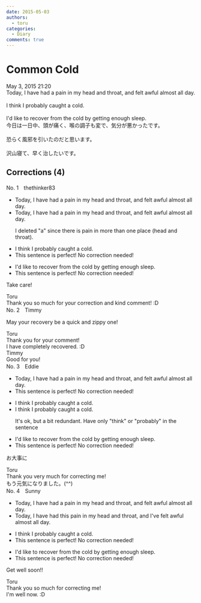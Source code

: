 ```yaml
---
date: 2015-05-03
authors:
  - toru
categories:
  - Diary
comments: true
---
```


# Common Cold
<div class="date">May 3, 2015 21:20</div>
<div id="post"><div id="body_show_ori">
Today, I have had a pain in my head and throat, and felt awful almost all day.<br/><br/>I think I probably caught a cold.<br/><br/>I'd like to recover from the cold by getting enough sleep.
</div></div>

<!-- more -->

<div id="post_ja"><div id="body_show_mo">
今日は一日中、頭が痛く、喉の調子も変で、気分が悪かったです。<br/><br/>恐らく風邪を引いたのだと思います。<br/><br/>沢山寝て、早く治したいです。
</div></div>

## Corrections (4)
<div id="block"><div class="first_name"> No. 1　<span class="just_name">thethinker83</span></div><div id="block2">
<ul class="correction_field">
<li class="incorrect">Today, I have had a pain in my head and throat, and felt awful almost all day.</li>
<li class="corrected correct">
Today, I have had <span class="f_red"><span class="sline">a</span></span> pain in my head and throat, and felt awful almost all day.
<p class="correction_comment">I deleted "a" since there is pain in more than one place (head and throat).</p>
</li>
</ul>
<ul class="correction_field">
<li class="incorrect">I think I probably caught a cold.</li>
<li class="corrected perfect">This sentence is perfect! No correction needed!</li>
</ul>
<ul class="correction_field">
<li class="incorrect">I'd like to recover from the cold by getting enough sleep.</li>
<li class="corrected perfect">This sentence is perfect! No correction needed!</li>
</ul>
<p class="comment_small">
 Take care!
</p>

</div><div class="name"><span class="just_name">Toru</span><br>
Thank you so much for your correction and kind comment! :D
</div>
</div>
<div id="block"><div class="first_name"> No. 2　<span class="just_name">Timmy</span></div><div id="block2">
<p class="comment_small">
 May your recovery be a quick and zippy one!
</p>

</div><div class="name"><span class="just_name">Toru</span><br>
Thank you for your comment!<br/>I have completely recovered. :D
</div>
<div class="name"><span class="just_name">Timmy</span><br>
Good for you!
</div>
</div>
<div id="block"><div class="first_name"> No. 3　<span class="just_name">Eddie</span></div><div id="block2">
<ul class="correction_field">
<li class="incorrect">Today, I have had a pain in my head and throat, and felt awful almost all day.</li>
<li class="corrected perfect">This sentence is perfect! No correction needed!</li>
</ul>
<ul class="correction_field">
<li class="incorrect">I think I probably caught a cold.</li>
<li class="corrected correct">
I think I <span class="f_blue"><span class="sline">probably </span></span>caught a cold.
<p class="correction_comment">It's ok, but a bit redundant. Have only "think" or "probably" in the sentence</p>
</li>
</ul>
<ul class="correction_field">
<li class="incorrect">I'd like to recover from the cold by getting enough sleep.</li>
<li class="corrected perfect">This sentence is perfect! No correction needed!</li>
</ul>
<p class="comment_small">
 お大事に
</p>

</div><div class="name"><span class="just_name">Toru</span><br>
Thank you very much for correcting me!<br/>もう元気になりました。(^^)
</div>
</div>
<div id="block"><div class="first_name"> No. 4　<span class="just_name">Sunny</span></div><div id="block2">
<ul class="correction_field">
<li class="incorrect">Today, I have had a pain in my head and throat, and felt awful almost all day.</li>
<li class="corrected correct">
Today, I have had this pain in my head and throat, and I've felt awful almost all day.
</li>
</ul>
<ul class="correction_field">
<li class="incorrect">I think I probably caught a cold.</li>
<li class="corrected perfect">This sentence is perfect! No correction needed!</li>
</ul>
<ul class="correction_field">
<li class="incorrect">I'd like to recover from the cold by getting enough sleep.</li>
<li class="corrected perfect">This sentence is perfect! No correction needed!</li>
</ul>
<p class="comment_small">
 Get well soon!!
</p>

</div><div class="name"><span class="just_name">Toru</span><br>
Thank you so much for correcting me!<br/>I'm well now. :D
</div>
</div>

